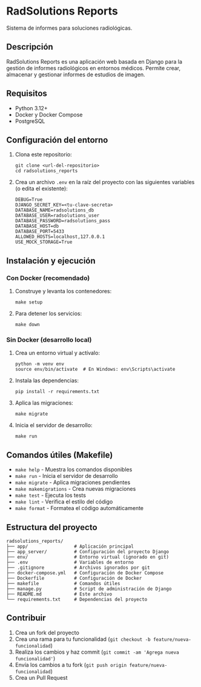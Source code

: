 # RadSolutions Reports

Sistema de informes para soluciones radiológicas.

## Descripción

RadSolutions Reports es una aplicación web basada en Django para la gestión de informes radiológicos en entornos médicos. Permite crear, almacenar y gestionar informes de estudios de imagen.

## Requisitos

- Python 3.12+
- Docker y Docker Compose
- PostgreSQL

## Configuración del entorno

1. Clona este repositorio:
   ```
   git clone <url-del-repositorio>
   cd radsolutions_reports
   ```

2. Crea un archivo `.env` en la raíz del proyecto con las siguientes variables (o edita el existente):
   ```
   DEBUG=True
   DJANGO_SECRET_KEY=<tu-clave-secreta>
   DATABASE_NAME=radsolutions_db
   DATABASE_USER=radsolutions_user
   DATABASE_PASSWORD=radsolutions_pass
   DATABASE_HOST=db
   DATABASE_PORT=5433
   ALLOWED_HOSTS=localhost,127.0.0.1
   USE_MOCK_STORAGE=True
   ```

## Instalación y ejecución

### Con Docker (recomendado)

1. Construye y levanta los contenedores:
   ```
   make setup
   ```

2. Para detener los servicios:
   ```
   make down
   ```

### Sin Docker (desarrollo local)

1. Crea un entorno virtual y actívalo:
   ```
   python -m venv env
   source env/bin/activate  # En Windows: env\Scripts\activate
   ```

2. Instala las dependencias:
   ```
   pip install -r requirements.txt
   ```

3. Aplica las migraciones:
   ```
   make migrate
   ```

4. Inicia el servidor de desarrollo:
   ```
   make run
   ```

## Comandos útiles (Makefile)

- `make help` - Muestra los comandos disponibles
- `make run` - Inicia el servidor de desarrollo
- `make migrate` - Aplica migraciones pendientes
- `make makemigrations` - Crea nuevas migraciones
- `make test` - Ejecuta los tests
- `make lint` - Verifica el estilo del código
- `make format` - Formatea el código automáticamente

## Estructura del proyecto

```
radsolutions_reports/
├── app/                 # Aplicación principal
├── app_server/          # Configuración del proyecto Django
├── env/                 # Entorno virtual (ignorado en git)
├── .env                 # Variables de entorno
├── .gitignore           # Archivos ignorados por git
├── docker-compose.yml   # Configuración de Docker Compose
├── Dockerfile           # Configuración de Docker
├── makefile             # Comandos útiles
├── manage.py            # Script de administración de Django
├── README.md            # Este archivo
└── requirements.txt     # Dependencias del proyecto
```

## Contribuir

1. Crea un fork del proyecto
2. Crea una rama para tu funcionalidad (`git checkout -b feature/nueva-funcionalidad`)
3. Realiza los cambios y haz commit (`git commit -am 'Agrega nueva funcionalidad'`)
4. Envía los cambios a tu fork (`git push origin feature/nueva-funcionalidad`)
5. Crea un Pull Request

